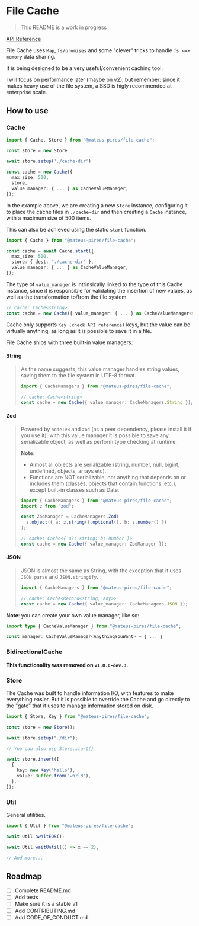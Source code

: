 # File Cache

> This README is a work in progress

[API Reference](https://mateus-p.github.io/file-cache/)

File Cache uses `Map`, `fs/promises` and some "clever" tricks to handle `fs <=> memory` data sharing.

It is being designed to be a very useful/convenient caching tool.

I will focus on performance later (maybe on v2), but remember: since it makes heavy use of the file system, a SSD is higly recommended at enterprise scale.

## How to use

### Cache

```ts
import { Cache, Store } from "@mateus-pires/file-cache";

const store = new Store

await store.setup('./cache-dir')

const cache = new Cache({
  max_size: 500,
  store,
  value_manager: { ... } as CacheValueManager,
});
```

In the example above, we are creating a new `Store` instance, configuring it to place the cache files in `./cache-dir` and then creating a `Cache` instance, with a maximum size of 500 items.

This can also be achieved using the static `start` function.

```ts
import { Cache } from "@mateus-pires/file-cache";

const cache = await Cache.start({
  max_size: 500,
  store: { dest: "./cache-dir" },
  value_manager: { ... } as CacheValueManager,
});
```

The type of `value_manager` is intrinsically linked to the type of this Cache instance, since it is responsible for validating the insertion of new values, as well as the transformation to/from the file system.

```ts
// cache: Cache<string>
const cache = new Cache({ value_manager: { ... } as CacheValueManager<string> })
```

Cache only supports `Key (check API reference)` keys, but the value can be virtually anything, as long as it is possible to save it in a file.

File Cache ships with three built-in value managers:

#### String

> As the name suggests, this value manager handles string values, saving them to the file system in UTF-8 format.
>
> ```ts
> import { CacheManagers } from "@mateus-pires/file-cache";
>
> // cache: Cache<string>
> const cache = new Cache({ value_manager: CacheManagers.String });
> ```

#### Zod

> Powered by `node:v8` and `zod` (as a peer dependency, please install it if you use it), with this value manager it is possible to save any serializable object, as well as perform type checking at runtime.
>
> **Note**:
>
> - Almost all objects are serializable (string, number, null, bigint, undefined, objects, arrays etc).
> - Functions are NOT serializable, nor anything that depends on or includes them (classes, objects that contain functions, etc.), except built-in classes such as Date.
>
> ```ts
> import { CacheManagers } from "@mateus-pires/file-cache";
> import z from "zod";
>
> const ZodManager = CacheManagers.Zod(
>   z.object({ a: z.string().optional(), b: z.number() })
> );
>
> // cache: Cache<{ a?: string; b: number }>
> const cache = new Cache({ value_manager: ZodManager });
> ```

#### JSON

> JSON is almost the same as String, with the exception that it uses `JSON.parse` and `JSON.stringify`.
>
> ```ts
> import { CacheManagers } from "@mateus-pires/file-cache";
>
> // cache: Cache<Record<string, any>>
> const cache = new Cache({ value_manager: CacheManagers.JSON });
> ```

**Note**: you can create your own value manager, like so:

```ts
import type { CacheValueManager } from "@mateus-pires/file-cache";

const manager: CacheValueManager<AnythingYouWant> = { ... }
```

### BidirectionalCache

**This functionality was removed on `v1.0.0-dev.3`.**

### Store

The Cache was built to handle information I/O, with features to make everything easier. But it is possible to override the Cache and go directly to the "gate" that it uses to manage information stored on disk.

```ts
import { Store, Key } from "@mateus-pires/file-cache";

const store = new Store();

await store.setup("./dir");

// You can also use Store.start()

await store.insert([
  {
    key: new Key("hello"),
    value: Buffer.from("world"),
  },
]);
```

### Util

General utilities.

```ts
import { Util } from "@mateus-pires/file-cache";

await Util.awaitEOS();

await Util.waitUntil(() => x == 2);

// And more...
```

## Roadmap

- [ ] Complete README.md
- [ ] Add tests
- [ ] Make sure it is a stable v1
- [ ] Add CONTRIBUTING.md
- [ ] Add CODE_OF_CONDUCT.md
